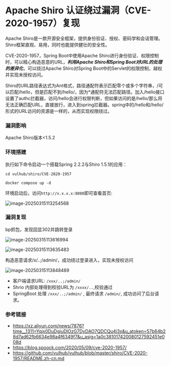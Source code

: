 # Apache Shiro 认证绕过漏洞（CVE-2020-1957）复现

Apache Shiro是一款开源安全框架，提供身份验证、授权、密码学和会话管理。Shiro框架直观、易用，同时也能提供健壮的安全性。

CVE-2020-1957，Spring Boot中使用Apache  Shiro进行身份验证、权限控制时，可以精心构造恶意的URL，***利用Apache Shiro和Spring  Boot对URL的处理的差异化***，可以绕过Apache Shiro对Spring Boot中的Servlet的权限控制，越权并实现未授权访问。

Shiro的URL路径表达式为Ant格式，路径通配符表示匹配零个或多个字符串，/可以匹配/hello，但是匹配不到/hello/，因为*通配符无法匹配路径。加入/hello接口设置了authc拦截器，访问/hello会进行权限判断，但如果访问的是/hello/那么将无法正确匹配URL，直接放行，进入到spring拦截器。spring中的/hello和/hello/形式的URL访问的资源是一样的，从而实现权限绕过。

### 漏洞影响

Apache Shiro版本<1.5.2

### 环境搭建

执行如下命令启动一个搭载Spring 2.2.2与Shiro 1.5.1的应用：

`cd vulhub/shiro/CVE-2020-1957`

`docker compose up -d`

环境启动后，访问`http://x.x.x.x:8080`即可查看首页:

![image-20250315113254568](C:\Users\21415\AppData\Roaming\Typora\typora-user-images\image-20250315113254568.png)

### 漏洞复现

bp抓包，发现回显302并跳转登录

![image-20250315113616994](C:\Users\21415\AppData\Roaming\Typora\typora-user-images\image-20250315113616994.png)

![image-20250315113635483](C:\Users\21415\AppData\Roaming\Typora\typora-user-images\image-20250315113635483.png)

构造恶意请求/x/..;/admin/，成功绕过登录进入，实现未授权访问

![image-20250315113848489](C:\Users\21415\AppData\Roaming\Typora\typora-user-images\image-20250315113848489.png)

- 客户端请求URL: `/xxx/..;/admin/`
- Shrio 内部处理得到校验URL为 `/xxxx/..`,校验通过
- SpringBoot 处理 `/xxx/..;/admin/` , 最终请求 `/admin/`, 成功访问了后台请求。

### 参考链接

* https://xz.aliyun.com/news/7876?time__1311=Yqjx0DuDgiuDlOzG7DyDAO7QDCQu4i3x&u_atoken=57b64b28d7ad62fb6634e98a4f6349f7&u_asig=1a0c381017420080127592451e008d
* https://blog.spoock.com/2020/05/09/cve-2020-1957/
* https://github.com/vulhub/vulhub/blob/master/shiro/CVE-2020-1957/README.zh-cn.md







